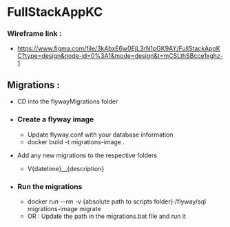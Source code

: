 # FullStackAppKC

### Wireframe link : 
- https://www.figma.com/file/3kAbxE6w0EjL3rN1pGK9AY/FullStackAppKC?type=design&node-id=0%3A1&mode=design&t=mCSLthSBcce1xghz-1

## Migrations : 
- CD into the flywayMigrations folder
- ### Create a flyway image
   - Update flyway.conf with your database information
   - docker build -t migrations-image .

- Add any new migrations to the respective folders
   - V{datetime}__{description}
- ### Run the migrations
   - docker run --rm -v {absolute path to scripts folder}:/flyway/sql migrations-image migrate
   - OR : Update the path in the migrations.bat file and run it
